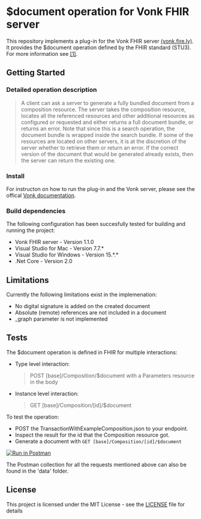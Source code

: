 # $document operation for Vonk FHIR server

This repository implements a plug-in for the Vonk FHIR server [(vonk.fire.ly)](vonk.fire.ly).<br>
It provides the $document operation defined by the FHIR standard (STU3). For more information see [[1]](https://www.hl7.org/fhir/operation-composition-document.html).

## Getting Started

### Detailed operation description

> A client can ask a server to generate a fully bundled document from a composition resource. The server takes the composition resource, locates all the referenced resources and other additional resources as configured or requested and either returns a full document bundle, or returns an error. Note that since this is a search operation, the document bundle is wrapped inside the search bundle. If some of the resources are located on other servers, it is at the discretion of the server whether to retrieve them or return an error. If the correct version of the document that would be generated already exists, then the server can return the existing one.

### Install
For instructon on how to run the plug-in and the Vonk server, please see the offical [Vonk documentation](http://docs.simplifier.net/vonk/index.html).

### Build dependencies
The following configuration has been succesfully tested for building and running the project:
* Vonk FHIR server - Version 1.1.0
* Visual Studio for Mac - Version 7.7.*
* Visual Studio for Windows - Version 15.\*.*
* .Net Core - Version 2.0

## Limitations

Currently the following limitations exist in the implemenation:
* No digital signature is added on the created document
* Absolute (remote) references are not included in a document
* \_graph parameter is not implemented

## Tests

The $document operation is defined in FHIR for multiple interactions:

* Type level interaction:<br>
    > POST [base]/Composition/$document
    with a Parameters resource in the body

* Instance level interaction:<br>
    > GET [base]/Composition/[id]/$document

To test the operation:
- POST the TransactionWithExampleComposition.json to your endpoint.
- Inspect the result for the id that the Composition resource got.
- Generate a document with ``GET [base]/Composition/[id]/$document``

[![Run in Postman](https://run.pstmn.io/button.svg)](https://app.getpostman.com/run-collection/6a3f2f12be33497527c4)

The Postman collection for all the requests mentioned above can also be found in the 'data' folder.

## License

This project is licensed under the MIT License - see the [LICENSE](LICENSE) file for details
